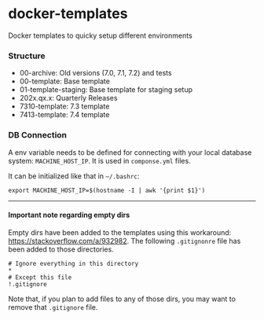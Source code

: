 # docker-templates
Docker templates to quicky setup different environments

### Structure

* 00-archive: Old versions (7.0, 7.1, 7.2) and tests
* 00-template: Base template
* 01-template-staging: Base template for staging setup
* 202x.qx.x: Quarterly Releases
* 7310-template: 7.3 template
* 7413-template: 7.4 template

### DB Connection
A env variable needs to be defined for connecting with your local database system: `MACHINE_HOST_IP`. It is used in `componse.yml` files. 

It can be initialized like that in `~/.bashrc`:

    export MACHINE_HOST_IP=$(hostname -I | awk '{print $1}')

---

#### Important note regarding empty dirs
Empty dirs have been added to the templates using this workaround: https://stackoverflow.com/a/932982. The following `.gitignonre` file has been added to those directories.

    # Ignore everything in this directory
    *
    # Except this file
    !.gitignore

Note that, if you plan to add files to any of those dirs, you may want to remove that `.gitignore` file.
